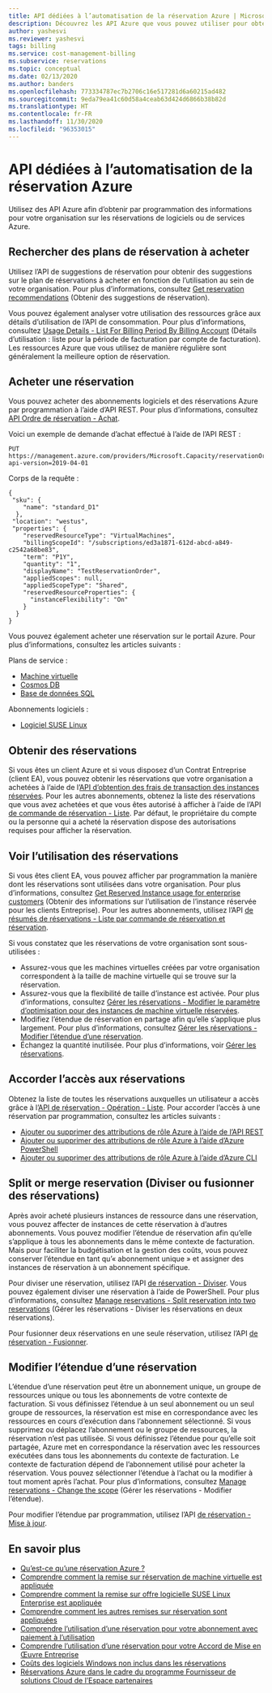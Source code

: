 ```yaml
---
title: API dédiées à l’automatisation de la réservation Azure | Microsoft Docs
description: Découvrez les API Azure que vous pouvez utiliser pour obtenir par programmation les informations de réservation.
author: yashesvi
ms.reviewer: yashesvi
tags: billing
ms.service: cost-management-billing
ms.subservice: reservations
ms.topic: conceptual
ms.date: 02/13/2020
ms.author: banders
ms.openlocfilehash: 773334787ec7b2706c16e517281d6a60215ad482
ms.sourcegitcommit: 9eda79ea41c60d58a4ceab63d424d6866b38b82d
ms.translationtype: HT
ms.contentlocale: fr-FR
ms.lasthandoff: 11/30/2020
ms.locfileid: "96353015"
---
```

# <a name="apis-for-azure-reservation-automation"></a>API dédiées à l’automatisation de la réservation Azure

Utilisez des API Azure afin d’obtenir par programmation des informations pour votre organisation sur les réservations de logiciels ou de services Azure.

## <a name="find-reservation-plans-to-buy"></a>Rechercher des plans de réservation à acheter

Utilisez l’API de suggestions de réservation pour obtenir des suggestions sur le plan de réservations à acheter en fonction de l’utilisation au sein de votre organisation. Pour plus d’informations, consultez [Get reservation recommendations](/rest/api/billing/enterprise/billing-enterprise-api-reserved-instance-recommendation) (Obtenir des suggestions de réservation).

Vous pouvez également analyser votre utilisation des ressources grâce aux détails d’utilisation de l’API de consommation. Pour plus d’informations, consultez [Usage Details - List For Billing Period By Billing Account](/rest/api/consumption/usagedetails/list#billingaccountusagedetailslistforbillingperiod-legacy) (Détails d’utilisation : liste pour la période de facturation par compte de facturation). Les ressources Azure que vous utilisez de manière régulière sont généralement la meilleure option de réservation.

## <a name="buy-a-reservation"></a>Acheter une réservation

Vous pouvez acheter des abonnements logiciels et des réservations Azure par programmation à l’aide d’API REST. Pour plus d’informations, consultez [API Ordre de réservation - Achat](/rest/api/reserved-vm-instances/reservationorder/purchase).

Voici un exemple de demande d’achat effectué à l’aide de l’API REST :

```
PUT https://management.azure.com/providers/Microsoft.Capacity/reservationOrders/<GUID>?api-version=2019-04-01
```

Corps de la requête :

```
{
 "sku": {
    "name": "standard_D1"
  },
 "location": "westus",
 "properties": {
    "reservedResourceType": "VirtualMachines",
    "billingScopeId": "/subscriptions/ed3a1871-612d-abcd-a849-c2542a68be83",
    "term": "P1Y",
    "quantity": "1",
    "displayName": "TestReservationOrder",
    "appliedScopes": null,
    "appliedScopeType": "Shared",
    "reservedResourceProperties": {
      "instanceFlexibility": "On"
    }
  }
}
```

Vous pouvez également acheter une réservation sur le portail Azure. Pour plus d’informations, consultez les articles suivants :

Plans de service :
- [Machine virtuelle](../../virtual-machines/prepay-reserved-vm-instances.md?toc=%2fazure%2fbilling%2fTOC.json)
-  [Cosmos DB](../../cosmos-db/cosmos-db-reserved-capacity.md?toc=/azure/billing/TOC.json)
- [Base de données SQL](../../azure-sql/database/reserved-capacity-overview.md?toc=/azure/billing/TOC.json)

Abonnements logiciels :
- [Logiciel SUSE Linux](../../virtual-machines/linux/prepay-suse-software-charges.md?toc=/azure/billing/TOC.json)

## <a name="get-reservations"></a>Obtenir des réservations

Si vous êtes un client Azure et si vous disposez d’un Contrat Entreprise (client EA), vous pouvez obtenir les réservations que votre organisation a achetées à l’aide de l’[API d’obtention des frais de transaction des instances réservées](/rest/api/billing/enterprise/billing-enterprise-api-reserved-instance-charges). Pour les autres abonnements, obtenez la liste des réservations que vous avez achetées et que vous êtes autorisé à afficher à l’aide de l’API [de commande de réservation - Liste](/rest/api/reserved-vm-instances/reservationorder/list). Par défaut, le propriétaire du compte ou la personne qui a acheté la réservation dispose des autorisations requises pour afficher la réservation.

## <a name="see-reservation-usage"></a>Voir l’utilisation des réservations

Si vous êtes client EA, vous pouvez afficher par programmation la manière dont les réservations sont utilisées dans votre organisation. Pour plus d’informations, consultez [Get Reserved Instance usage for enterprise customers](/rest/api/billing/enterprise/billing-enterprise-api-reserved-instance-usage) (Obtenir des informations sur l’utilisation de l’instance réservée pour les clients Entreprise). Pour les autres abonnements, utilisez l’API [de résumés de réservations - Liste par commande de réservation et réservation](/rest/api/consumption/reservationssummaries/listbyreservationorderandreservation).

Si vous constatez que les réservations de votre organisation sont sous-utilisées :

- Assurez-vous que les machines virtuelles créées par votre organisation correspondent à la taille de machine virtuelle qui se trouve sur la réservation.
- Assurez-vous que la flexibilité de taille d’instance est activée. Pour plus d’informations, consultez [Gérer les réservations - Modifier le paramètre d’optimisation pour des instances de machine virtuelle réservées](manage-reserved-vm-instance.md#change-optimize-setting-for-reserved-vm-instances).
- Modifiez l’étendue de réservation en partage afin qu’elle s’applique plus largement. Pour plus d’informations, consultez [Gérer les réservations - Modifier l’étendue d’une réservation](manage-reserved-vm-instance.md#change-the-reservation-scope).
- Échangez la quantité inutilisée. Pour plus d’informations, voir [Gérer les réservations](manage-reserved-vm-instance.md).

## <a name="give-access-to-reservations"></a>Accorder l’accès aux réservations

Obtenez la liste de toutes les réservations auxquelles un utilisateur a accès grâce à l’[API de réservation - Opération - Liste](/rest/api/reserved-vm-instances/reservationorder/list). Pour accorder l’accès à une réservation par programmation, consultez les articles suivants :

- [Ajouter ou supprimer des attributions de rôle Azure à l’aide de l’API REST](../../role-based-access-control/role-assignments-rest.md)
- [Ajouter ou supprimer des attributions de rôle Azure à l’aide d’Azure PowerShell](../../role-based-access-control/role-assignments-powershell.md)
- [Ajouter ou supprimer des attributions de rôle Azure à l’aide d’Azure CLI](../../role-based-access-control/role-assignments-cli.md)

## <a name="split-or-merge-reservation"></a>Split or merge reservation (Diviser ou fusionner des réservations)

Après avoir acheté plusieurs instances de ressource dans une réservation, vous pouvez affecter de instances de cette réservation à d’autres abonnements. Vous pouvez modifier l’étendue de réservation afin qu’elle s’applique à tous les abonnements dans le même contexte de facturation. Mais pour faciliter la budgétisation et la gestion des coûts, vous pouvez conserver l’étendue en tant qu’« abonnement unique » et assigner des instances de réservation à un abonnement spécifique.

Pour diviser une réservation, utilisez l’API [de réservation - Diviser](/rest/api/reserved-vm-instances/reservation/split). Vous pouvez également diviser une réservation à l’aide de PowerShell. Pour plus d’informations, consultez [Manage reservations - Split reservation into two reservations](manage-reserved-vm-instance.md#split-a-single-reservation-into-two-reservations) (Gérer les réservations - Diviser les réservations en deux réservations).

Pour fusionner deux réservations en une seule réservation, utilisez l’API [de réservation - Fusionner](/rest/api/reserved-vm-instances/reservation/merge).

## <a name="change-scope-for-a-reservation"></a>Modifier l’étendue d’une réservation

L’étendue d’une réservation peut être un abonnement unique, un groupe de ressources unique ou tous les abonnements de votre contexte de facturation. Si vous définissez l’étendue à un seul abonnement ou un seul groupe de ressources, la réservation est mise en correspondance avec les ressources en cours d’exécution dans l’abonnement sélectionné. Si vous supprimez ou déplacez l’abonnement ou le groupe de ressources, la réservation n’est pas utilisée.  Si vous définissez l’étendue pour qu’elle soit partagée, Azure met en correspondance la réservation avec les ressources exécutées dans tous les abonnements du contexte de facturation. Le contexte de facturation dépend de l’abonnement utilisé pour acheter la réservation. Vous pouvez sélectionner l’étendue à l’achat ou la modifier à tout moment après l’achat. Pour plus d’informations, consultez [Manage reservations - Change the scope](manage-reserved-vm-instance.md#change-the-reservation-scope) (Gérer les réservations - Modifier l’étendue).

Pour modifier l’étendue par programmation, utilisez l’API [de réservation - Mise à jour](/rest/api/reserved-vm-instances/reservation/update).

## <a name="learn-more"></a>En savoir plus

- [Qu’est-ce qu’une réservation Azure ?](save-compute-costs-reservations.md)
- [Comprendre comment la remise sur réservation de machine virtuelle est appliquée](../manage/understand-vm-reservation-charges.md)
- [Comprendre comment la remise sur offre logicielle SUSE Linux Enterprise est appliquée](understand-suse-reservation-charges.md)
- [Comprendre comment les autres remises sur réservation sont appliquées](understand-reservation-charges.md)
- [Comprendre l’utilisation d’une réservation pour votre abonnement avec paiement à l’utilisation](understand-reserved-instance-usage.md)
- [Comprendre l’utilisation d’une réservation pour votre Accord de Mise en Œuvre Entreprise](understand-reserved-instance-usage-ea.md)
- [Coûts des logiciels Windows non inclus dans les réservations](reserved-instance-windows-software-costs.md)
- [Réservations Azure dans le cadre du programme Fournisseur de solutions Cloud de l’Espace partenaires](/partner-center/azure-reservations)